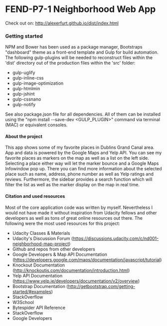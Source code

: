 # FEND-P7-1 Neighborhood Web App

Check out on: http://alexerfurt.github.io/dist/index.html

### Getting started

NPM and Bower has been used as a package manager, Bootstraps "dashboard" theme as a front-end template and Gulp for build automation. The following gulp-plugins will be needed to reconstruct files within the 'dist' directory out of the production files within the 'src' folder:

* gulp-uglify
* gulp-inline-css
* gulp-image-optimization
* gulp-htmlmin
* gulp-jshint
* gulp-cssnano
* gulp-notify

See also package.json file for all dependencies. All of them can be installed using the "npm install --save-dev <GULP_PLUGIN>" command via terminal (MAC) or equivalent consoles.

#### About the project

This app shows some of my favorite places in Dublins Grand Canal area. App and data is powered by the Google Maps and Yelp API. You can see my favorite places as markers on the map as well as a list on the left side. Selecting a place either way will let the marker bounce and a Google Maps Infowindow pop up. There you can find more information about the selected place such as name, address, phone number as well as Yelp ratings and reviews. Furthermore, the sidebar provides a search function which will filter the list as well as the marker display on the map in real time.

#### Citation and used resources

Most of the core application code was written by myself. Nevertheless I would not have made it without inspiration from Udacity fellows and other developers as well as tons of great online resources out there. The following were the most used resources for this project:

* Udacity Classes & Materials
* Udacity's Discussion Forum (https://discussions.udacity.com/c/nd001-neighborhood-map-project)
* Github and repos from other developers
* Google Developers & Map API Documentation (https://developers.google.com/maps/documentation/javascript/tutorial)
* Knockout Documentation (http://knockoutjs.com/documentation/introduction.html)
* Yelp API Documentation (https://www.yelp.ie/developers/documentation/v2/overview)
* Bootstrap Documentation (http://getbootstrap.com/getting-started/#examples)
* StackOverflow
* W3School
* Bytespider API Reference
* StackOverflow
* Google Developers